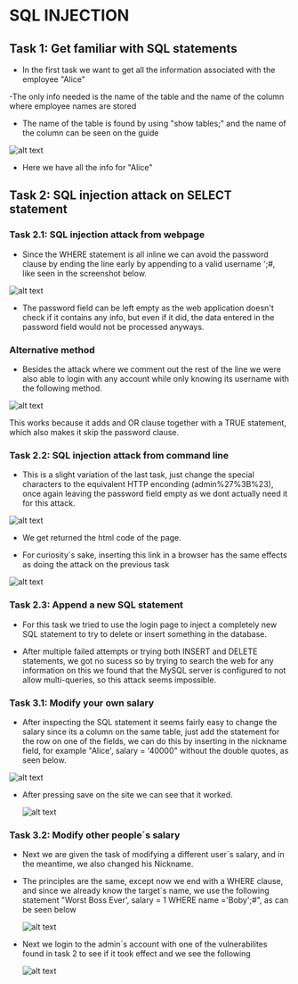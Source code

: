 # SQL INJECTION

## Task 1: Get familiar with SQL statements

- In the first task we want to get all the information associated with the employee "Alice"

-The only info needed is the name of the table and the name of the column where employee names are stored

- The name of the table is found by using "show tables;" and the name of the column can be seen on the guide

![alt text](https://git.fe.up.pt/fsi/fsi2223/l11g03/-/raw/main/imgs/log8img1.PNG "Title")

- Here we have all the info for "Alice"

## Task 2: SQL injection attack on SELECT statement

### Task 2.1: SQL injection attack from webpage

 - Since the WHERE statement is all inline we can avoid the password clause by ending the line early by appending to a valid username ';#, like seen in the screenshot below.

 ![alt text](https://git.fe.up.pt/fsi/fsi2223/l11g03/-/raw/main/imgs/log8img2.PNG "Title")

 - The password field can be left empty as the web application doesn't check if it contains any info, but even if it did, the data entered in the password field would not be processed anyways.

### Alternative method

 - Besides the attack where we comment out the rest of the line we were also able to login with any account while only knowing its username with the following method.

 ![alt text](https://git.fe.up.pt/fsi/fsi2223/l11g03/-/raw/main/imgs/log8img5.PNG "Title")

 This works because it adds and OR clause together with a TRUE statement, which also makes it skip the password clause.

### Task 2.2: SQL injection attack from command line

- This is a slight variation of the last task, just change the special characters to the  equivalent HTTP enconding (admin%27%3B%23), once again leaving the password field empty as we dont actually need it for this attack.

 ![alt text](https://git.fe.up.pt/fsi/fsi2223/l11g03/-/raw/main/imgs/log8img3.PNG "Title")

 - We get returned the html code of the page.

 - For curiosity´s sake, inserting this link in a browser has the same effects as doing the attack on the previous task

  ![alt text](https://git.fe.up.pt/fsi/fsi2223/l11g03/-/raw/main/imgs/log8img4.PNG "Title")

### Task 2.3: Append a new SQL statement

- For this task we tried to use the login page to inject a completely new SQL statement to try to delete or insert something in the database.

- After multiple failed attempts or trying both INSERT and DELETE statements, we got no sucess so by trying to search the web for any information on this we found that the MySQL server is configured to not allow multi-queries, so this attack seems impossible.


### Task 3.1: Modify your own salary

- After inspecting the SQL statement it seems fairly easy to change the salary since its a column on the same table, just add the statement for the row on one of the fields, we can do this by inserting in the nickname field, for example "Alice', salary = '40000" without the double quotes, as seen below.

 ![alt text](https://git.fe.up.pt/fsi/fsi2223/l11g03/-/raw/main/imgs/log8img6.PNG "Title")

- After pressing save on the site we can see that it worked.

  ![alt text](https://git.fe.up.pt/fsi/fsi2223/l11g03/-/raw/main/imgs/log8img7.PNG "Title")


### Task 3.2: Modify other people´s salary

- Next we are given the task of modifying a different user´s salary, and in the meantime, we also changed his Nickname.

- The principles are the same, except now we end with a WHERE clause, and since we already know the target´s name, we use the following statement "Worst Boss Ever', salary = 1 WHERE name ='Boby';#", as can be seen below

  ![alt text](https://git.fe.up.pt/fsi/fsi2223/l11g03/-/raw/main/imgs/log8img8.PNG "Title")

- Next we login to the admin´s account with one of the vulnerabilites found in task 2 to see if it took effect and we see the following

  ![alt text](https://git.fe.up.pt/fsi/fsi2223/l11g03/-/raw/main/imgs/log8img9.PNG "Title")
